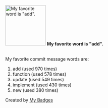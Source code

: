 <img src="https://my-badges.github.io/my-badges/favorite-word.png" alt="My favorite word is &quot;add&quot;." title="My favorite word is &quot;add&quot;." width="128">
<strong>My favorite word is &quot;add&quot;.</strong>
<br><br>

My favorite commit message words are:

1. add (used 970 times)
2. function (used 578 times)
3. update (used 549 times)
4. implement (used 430 times)
5. new (used 380 times)


Created by <a href="https://github.com/my-badges/my-badges">My Badges</a>